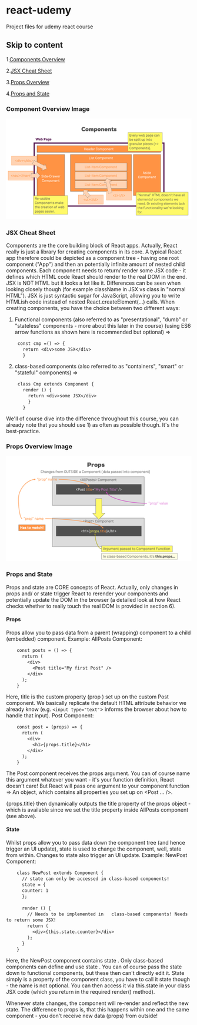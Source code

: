 # react-udemy

Project files for udemy react course

## Skip to content

1.[Components Overview](#componentLearningCard)

2.[JSX Cheat Sheet](#jsxCheatSheet)

3.[Props Overview](#propsLearningCard)

4.[Props and State](#propsAndState)

### <a name='componentLearningCard'></a> Component Overview Image

![Component Learning Card](/react-complete-guide/assets/components.png)

### <a name='jsxCheatSheet'></a> JSX Cheat Sheet

Components are the core building block of React apps. Actually, React really is just a library for creating components in its core.
A typical React app therefore could be depicted as a component tree - having one root component ("App") and then an potentially infinite amount of nested child components.
Each component needs to return/ render some JSX code - it defines which HTML code React should render to the real DOM in the end.
JSX is NOT HTML but it looks a lot like it. Differences can be seen when looking closely though (for example className in JSX vs class in "normal HTML"). JSX is just syntactic sugar for JavaScript, allowing you to write HTMLish code instead of nested React.createElement(...) calls.
When creating components, you have the choice between two different ways:

1. Functional components (also referred to as "presentational", "dumb" or "stateless" components - more about this later in the course)
(using ES6 arrow functions as shown here is recommended but optional) =>

        const cmp =() => {
          return <div>some JSX</div>
          }

2. class-based components (also referred to as "containers", "smart" or "stateful" components) =>

        class Cmp extends Component {
          render () {
            return <div>some JSX</div>
            }
          }

We'll of course dive into the difference throughout this course, you can already note that you should use 1) as often as possible though. It's the best-practice.

### <a name='propsLearningCard'></a> Props Overview Image

![Props Learning Card](/react-complete-guide/assets/props.png)

### <a name='propsAndState'></a> Props and State

Props and state are CORE concepts of React. Actually, only changes in props and/ or state trigger React to rerender your components and potentially update the DOM in the browser (a detailed look at how React checks whether to really touch the real DOM is provided in section 6).

#### Props

Props allow you to pass data from a parent (wrapping) component to a child (embedded) component.
Example:
AllPosts Component:

        const posts = () => {
          return (
            <div>
              <Post title="My first Post" />
            </div>
          );
        }

Here, title is the custom property (prop ) set up on the custom Post component. We basically replicate the default HTML attribute behavior we already know (e.g. `<input type="text"`> informs the browser about how to handle that input).
Post Component:

        const post = (props) => {
          return (
            <div>
              <h1>{props.title}</h1>
            </div>
          );
        }

The Post component receives the props argument. You can of course name this argument whatever you want - it's your function definition, React doesn't care! But React will pass one argument to your component function => An object, which contains all properties you set up on <Post ... />.

{props.title} then dynamically outputs the title property of the props object - which is available since we set the title property inside AllPosts component (see above).

#### State

Whilst props allow you to pass data down the component tree (and hence trigger an UI update), state is used to change the component, well, state from within. Changes to state also trigger an UI update.
Example:
NewPost Component:

        class NewPost extends Component {
          // state can only be accessed in class-based components!
          state = {
          counter: 1
          };

          render () { 
            // Needs to be implemented in   class-based components! Needs to return some JSX!
            return (
              <div>{this.state.counter}</div>
            );
          }
        }

Here, the NewPost component contains state . Only class-based components can define and use state . You can of course pass the state down to functional components, but these then can't directly edit it. State simply is a property of the component class, you have to call it state though - the name is not optional. You can then access it via this.state in your class JSX code (which you return in the required render()  method).

Whenever state changes, the component will re-render and reflect the new state. The difference to props is, that this happens within one and the same component - you don't receive new data (props) from outside!